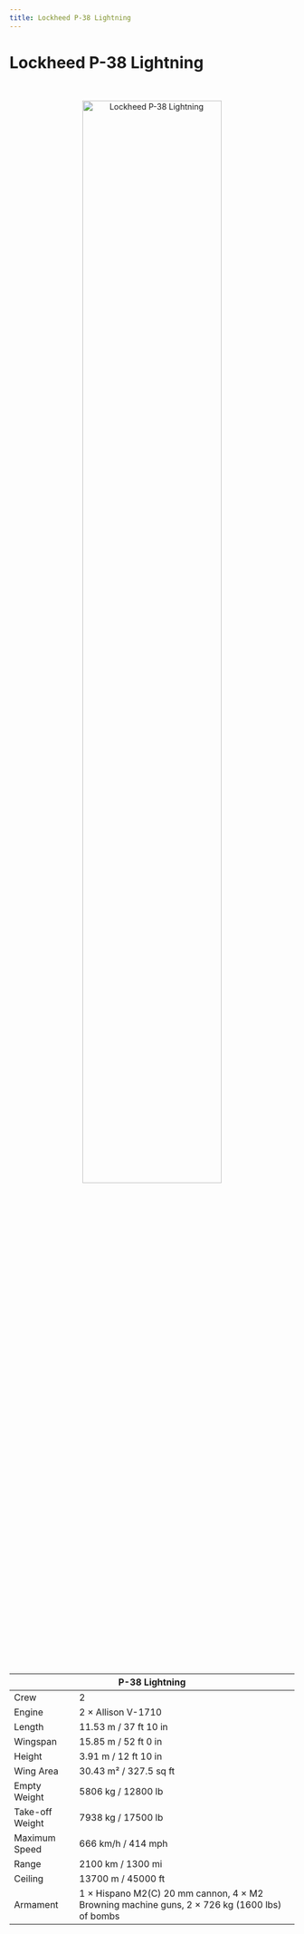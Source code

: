```yaml
---
title: Lockheed P-38 Lightning
---
```


<h1 class="center-header">Lockheed P-38 Lightning</h1>

<br>

<p align="center">
  <img src="../images/lockheed_p-38_lightning.jpg" alt="Lockheed P-38 Lightning" width="70%">
</p>

<br>

<table class="table_component">
  <thead>
    <tr>
      <th colspan="2" class="header">P-38 Lightning</th>
    </tr>
  </thead>
  <tbody>
    <tr>
      <td>Crew</td>
      <td>2</td>
    </tr>
    <tr>
      <td>Engine</td>
      <td>2 × Allison V-1710</td>
    </tr>
    <tr>
      <td>Length</td>
      <td>11.53 m / 37 ft 10 in</td>
    </tr>
    <tr>
      <td>Wingspan</td>
      <td>15.85 m / 52 ft 0 in</td>
    </tr>
    <tr>
      <td>Height</td>
      <td>3.91 m / 12 ft 10 in</td>
    </tr>
    <tr>
      <td>Wing Area</td>
      <td>30.43 m² / 327.5 sq ft</td>
    </tr>
    <tr>
      <td>Empty Weight</td>
      <td>5806 kg / 12800 lb</td>
    </tr>
    <tr>
      <td>Take-off Weight</td>
      <td>7938 kg / 17500 lb</td>
    </tr>
    <tr>
      <td>Maximum Speed</td>
      <td>666 km/h / 414 mph</td>
    </tr>
    <tr>
      <td>Range</td>
      <td>2100 km / 1300 mi</td>
    </tr>
    <tr>
      <td>Ceiling</td>
      <td>13700 m / 45000 ft</td>
    </tr>
    <tr>
      <td>Armament</td>
      <td>1 × Hispano M2(C) 20 mm cannon, 4 × M2 Browning machine guns, 2 × 726 kg (1600 lbs) of bombs</td>
    </tr>
  </tbody>
</table>
